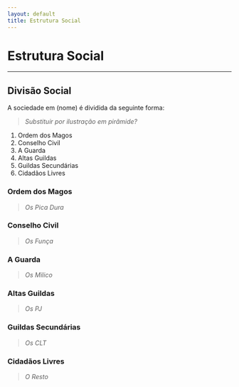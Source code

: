 ```yaml
---
layout: default
title: Estrutura Social
---
```


# Estrutura Social

---

## Divisão Social

A sociedade em (nome) é dividida da seguinte forma:

> *Substituir por ilustração em pirâmide?*

1. Ordem dos Magos
2. Conselho Civil
3. A Guarda
4. Altas Guildas
5. Guildas Secundárias
6. Cidadãos Livres

### Ordem dos Magos

> *Os Pica Dura*

### Conselho Civil

> *Os Funça*

### A Guarda

> *Os Milico*

### Altas Guildas

> *Os PJ*

### Guildas Secundárias

> *Os CLT*

### Cidadãos Livres

> *O Resto*
